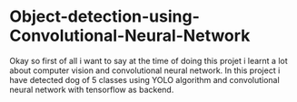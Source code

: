 # Object-detection-using-Convolutional-Neural-Network

Okay so first of all i want to say at the time of doing this projet i learnt a lot about computer vision and convolutional neural network.
In this project i have detected dog of 5 classes using YOLO algorithm and convolutional neural network with tensorflow as backend.
